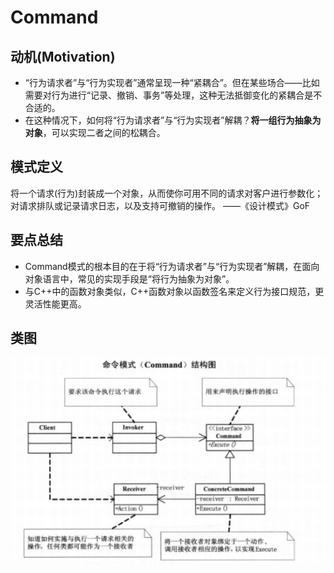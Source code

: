 # Command

## 动机(Motivation)
+ “行为请求者”与“行为实现者”通常呈现一种“紧耦合”。但在某些场合——比如需要对行为进行“记录、撤销、事务”等处理，这种无法抵御变化的紧耦合是不合适的。
+ 在这种情况下，如何将“行为请求者”与“行为实现者”解耦？**将一组行为抽象为对象**，可以实现二者之间的松耦合。

## 模式定义
将一个请求(行为)封装成一个对象，从而使你可用不同的请求对客户进行参数化；对请求排队或记录请求日志，以及支持可撤销的操作。
——《设计模式》GoF

## 要点总结
+ Command模式的根本目的在于将“行为请求者”与“行为实现者”解耦，在面向对象语言中，常见的实现手段是“将行为抽象为对象”。
+ 与C++中的函数对象类似，C++函数对象以函数签名来定义行为接口规范，更灵活性能更高。


## 类图
![](../Image/Command.png)